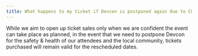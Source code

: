 ```yaml
---
title: What happens to my ticket if Devcon is postponed again due to COVID restrictions?
---
```


While we aim to open up ticket sales only when we are confident the event can take place as planned, in the event that we need to postpone Devcon for the safety & health of our attendees and the local community, tickets purchased will remain valid for the rescheduled dates.
